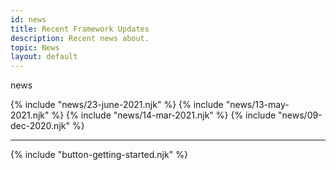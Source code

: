 ```yaml
---
id: news
title: Recent Framework Updates
description: Recent news about.
topic: News
layout: default
---
```


<y class="-mt-4 (xs)text-4xl (lg)text-6xl font-black gap-tighter">
  news
</y>

{% include "news/23-june-2021.njk" %}
{% include "news/13-may-2021.njk" %}
{% include "news/14-mar-2021.njk" %}
{% include "news/09-dec-2020.njk" %}

---

{% include "button-getting-started.njk" %}
